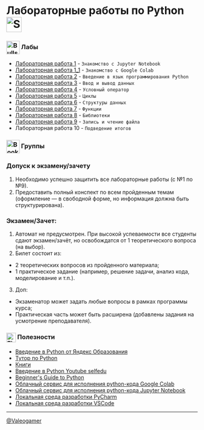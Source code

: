 # Лабораторные работы по Python <img src="https://raw.githubusercontent.com/Tarikul-Islam-Anik/Animated-Fluent-Emojis/master/Emojis/Animals/Snake.png" alt="Snake" width="40" height="40" style="vertical-align: middle" />


### <img src="https://raw.githubusercontent.com/Tarikul-Islam-Anik/Animated-Fluent-Emojis/master/Emojis/Activities/Bullseye.png" alt="Bullseye" width="35" height="35" style="vertical-align: middle" /> Лабы

- [Лабораторная работа 1](labs/labs_1/labs_1.md) - `Знакомство с Jupyter Notebook`
- [Лабораторная работа 1_1](labs/labs_1_1/labs_1_1.md) - `Знакомство с Google Colab`
- [Лабораторная работа 2](labs/labs_2/labs_2.md) - `Введение в язык программирования Python`
- [Лабораторная работа 3](labs/labs_3/labs_3.md) - `Ввод и вывод данных`
- [Лабораторная работа 4](labs/labs_4/labs_4.md) - `Условный оператор`
- [Лабораторная работа 5](labs/labs_5/labs_5.md) - `Циклы`
- [Лабораторная работа 6](labs/labs_6/labs_6.md) - `Структуры данных`
- [Лабораторная работа 7](labs/labs_7/labs_7.md) - `Функции`
- [Лабораторная работа 8](labs/labs_8/labs_8.md) - `Библиотеки`
- [Лабораторная работа 9](labs/labs_9/labs_9.md) - `Запись и чтение файла`
- Лабораторная работа 10 - `Подведение итогов`


### <img src="https://raw.githubusercontent.com/Tarikul-Islam-Anik/Animated-Fluent-Emojis/master/Emojis/Objects/Bookmark.png" alt="Bookmark" width="35" height="35" style="vertical-align: middle" /> Группы


### Допуск к экзамену/зачету
1. Необходимо успешно защитить все лабораторные работы (с №1 по №9).
2. Предоставить полный конспект по всем пройденным темам (оформление — в свободной форме, но информация должна быть структурирована).

### Экзамен/Зачет:
1. Автомат не предусмотрен. При высокой успеваемости все студенты сдают экзамен/зачёт, но освобождатся от 1 теоретического вопроса (на выбор).
2. Билет состоит из: 
- 2 теоретических вопросов из пройденного материала; 
- 1 практическое задание (например, решение задачи, анализ кода, моделирование и т.п.).
3. Доп:
- Экзаменатор может задать любые вопросы в рамках программы курса;
- Практическая часть может быть расширена (добавлены задания на усмотрение преподавателя).

### <img src="https://raw.githubusercontent.com/Tarikul-Islam-Anik/Animated-Fluent-Emojis/master/Emojis/Objects/Floppy%20Disk.png" alt="Floppy Disk" width="25" height="25" style="vertical-align: middle" /> Полезности
- [Введение в Python от Яндекс Образования](https://education.yandex.ru/handbook/python/article/intro)
- [Тутор по Python](https://metanit.com/python/tutorial/)
- [Книги](https://mega.nz/folder/7nYHhbCa#qdOBhyyTto0aosQ5h915gQ)
- [Введение в Python Youtube selfedu](https://youtube.com/playlist?list=PLA0M1Bcd0w8yWHh2V70bTtbVxJICrnJHd&si=l_iFbHVHD43CjO1n)
- [Beginner's Guide to Python](https://wiki.python.org/moin/BeginnersGuide)
- [Облачный сервис для исполнения python-кода Google Colab](https://colab.research.google.com/)
- [Облачный сервис для исполнения python-кода Jupyter Notebook](https://jupyter.org/)
- [Локальная среда разработки PyCharm](https://www.jetbrains.com/ru-ru/pycharm/download/?section=windows)
- [Локальная среда разработки VSCode](https://code.visualstudio.com/)

___

[@Valeogamer](https://github.com/Valeogamer/Python_2024_MarSU)